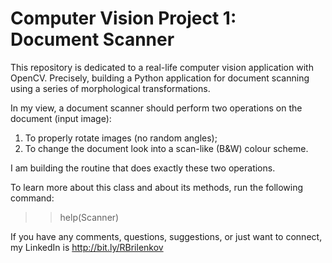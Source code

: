 # Computer Vision Project 1: Document Scanner
This repository is dedicated to a real-life computer vision application with OpenCV. Precisely, building a Python application for document scanning using a series of morphological transformations.

In my view, a document scanner should perform two operations on the document (input image):
1) To properly rotate images (no random angles);
2) To change the document look into a scan-like (B&W) colour scheme.

I am building the routine that does exactly these two operations.

To learn more about this class and about its methods, run the following command:
>> help(Scanner)

If you have any comments, questions, suggestions, or just want to connect, my LinkedIn is http://bit.ly/RBrilenkov
